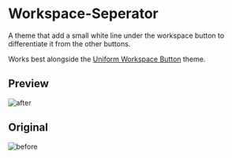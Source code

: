 
# Workspace-Seperator

A theme that add a small white line under the workspace button
to differentiate it from the other buttons.

Works best alongside the [Uniform Workspace Button](https://zen-browser.app/themes/5ac61d13-a0dc-400e-aaa0-0f10fd3a7d0c) theme.

## Preview

![after](images/after.png)

## Original

![before](images/before.png)
